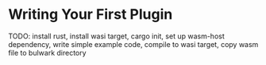 # Writing Your First Plugin

TODO: install rust, install wasi target, cargo init, set up wasm-host dependency, write simple example code, compile to wasi target, copy wasm file to bulwark directory
